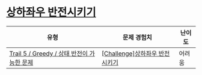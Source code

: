 # [상하좌우 반전시키기](https://www.codetree.ai/trails/complete/curated-cards/challenge-flip-up-down-left-right)

|유형|문제 경험치|난이도|
|---|---|---|
|[Trail 5 / Greedy / 상태 반전이 가능한 문제](https://www.codetree.ai/trail-info/intermediate-mid/)|[[Challenge]상하좌우 반전시키기](https://www.codetree.ai/trails/complete/curated-cards/challenge-flip-up-down-left-right/)|어려움|

